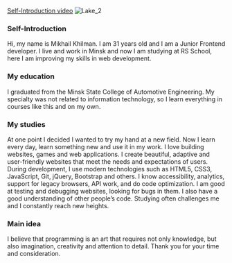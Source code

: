 [Self-Introduction video](https://www.youtube.com/watch?v=1KHA8nMLjIU)
![Lake_2](https://github.com/rolling-scopes-school/grimpatron-JSFE2023Q4/assets/43726927/334839a8-54c7-4b63-b459-8137e1683720)


### Self-Introduction
Hi, my name is Mikhail Khilman. I am 31 years old and I am a Junior Frontend developer. I live and work in Minsk and now I am studying at RS School, here I am improving my skills in web development.

### My education
I graduated from the Minsk State College of Automotive Engineering.
My specialty was not related to information technology, so I learn everything in courses like this and on my own.

### My studies
At one point I decided I wanted to try my hand at a new field.
Now I learn every day, learn something new and use it in my work.
I love building websites, games and web applications.
I create beautiful, adaptive and user-friendly websites that meet the needs and expectations of users.
During development, I use modern technologies such as HTML5, CSS3, JavaScript, Git, jQuery, Bootstrap and others.
I know accessibility, analytics, support for legacy browsers, API work, and do code optimization.
I am good at testing and debugging websites, looking for bugs in them. I also have a good understanding of other people’s code.
Studying often challenges me and I constantly reach new heights.

### Main idea
I believe that programming is an art that requires not only knowledge, but also imagination, creativity and attention to detail.
Thank you for your time and consideration.

